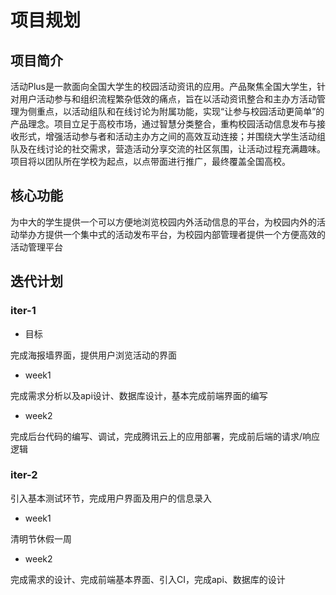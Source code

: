 # 项目规划

## 项目简介

活动Plus是一款面向全国大学生的校园活动资讯的应用。产品聚焦全国大学生，针对用户活动参与和组织流程繁杂低效的痛点，旨在以活动资讯整合和主办方活动管理为侧重点，以活动组队和在线讨论为附属功能，实现“让参与校园活动更简单”的产品理念。项目立足于高校市场，通过智慧分类整合，重构校园活动信息发布与接收形式，增强活动参与者和活动主办方之间的高效互动连接；并围绕大学生活动组队及在线讨论的社交需求，营造活动分享交流的社区氛围，让活动过程充满趣味。项目将以团队所在学校为起点，以点带面进行推广，最终覆盖全国高校。

## 核心功能

为中大的学生提供一个可以方便地浏览校园内外活动信息的平台，为校园内外的活动举办方提供一个集中式的活动发布平台，为校园内部管理者提供一个方便高效的活动管理平台

## 迭代计划

### iter-1

- 目标

完成海报墙界面，提供用户浏览活动的界面

- week1

完成需求分析以及api设计、数据库设计，基本完成前端界面的编写

- week2

完成后台代码的编写、调试，完成腾讯云上的应用部署，完成前后端的请求/响应逻辑

### iter-2

引入基本测试环节，完成用户界面及用户的信息录入

- week1

清明节休假一周

- week2

完成需求的设计、完成前端基本界面、引入CI，完成api、数据库的设计
